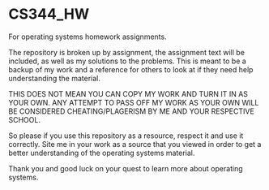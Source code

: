 # CS344_HW
For operating systems homework assignments.

The repository is broken up by assignment, the assignment text will be included, as well as my solutions to the problems. This is meant to be a backup of my work and a reference for others to look at if they need help understanding the material. 

THIS DOES NOT MEAN YOU CAN COPY MY WORK AND TURN IT IN AS YOUR OWN. ANY ATTEMPT TO PASS OFF MY WORK AS YOUR OWN WILL BE CONSIDERED CHEATING/PLAGERISM BY ME AND YOUR RESPECTIVE SCHOOL. 

So please if you use this repository as a resource, respect it and use it correctly. Site me in your work as a source that you viewed in order to get a better understanding of the operating systems material.

Thank you and good luck on your quest to learn more about operating systems.

